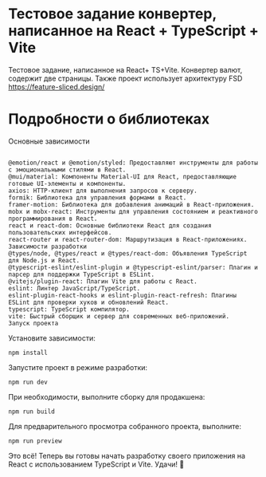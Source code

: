 # Тестовое задание конвертер, написанное на React + TypeScript + Vite

Тестовое задание, написанное на React+ TS+Vite.
Конвертер валют, содержит две страницы.
Также проект использует архитектуру FSD
https://feature-sliced.design/

# Подробности о библиотеках

Основные зависимости

```

@emotion/react и @emotion/styled: Предоставляют инструменты для работы с эмоциональными стилями в React.
@mui/material: Компоненты Material-UI для React, предоставляющие готовые UI-элементы и компоненты.
axios: HTTP-клиент для выполнения запросов к серверу.
formik: Библиотека для управления формами в React.
framer-motion: Библиотека для добавления анимаций в React-приложения.
mobx и mobx-react: Инструменты для управления состоянием и реактивного программирования в React.
react и react-dom: Основные библиотеки React для создания пользовательских интерфейсов.
react-router и react-router-dom: Маршрутизация в React-приложениях.
Зависимости разработки
@types/node, @types/react и @types/react-dom: Объявления TypeScript для Node.js и React.
@typescript-eslint/eslint-plugin и @typescript-eslint/parser: Плагин и парсер для поддержки TypeScript в ESLint.
@vitejs/plugin-react: Плагин Vite для работы с React.
eslint: Линтер JavaScript/TypeScript.
eslint-plugin-react-hooks и eslint-plugin-react-refresh: Плагины ESLint для проверки хуков и обновлений React.
typescript: TypeScript компилятор.
vite: Быстрый сборщик и сервер для современных веб-приложений.
Запуск проекта
```

Установите зависимости:

```
npm install
```

Запустите проект в режиме разработки:

```
npm run dev
```

При необходимости, выполните сборку для продакшена:

```
npm run build
```

Для предварительного просмотра собранного проекта, выполните:
```
npm run preview
```
Это всё! Теперь вы готовы начать разработку своего приложения на React с использованием TypeScript и Vite. Удачи! 🚀
